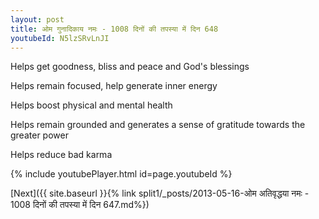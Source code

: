 ```yaml
---
layout: post
title: ओम गुनादिकाय नमः - 1008 दिनों की तपस्या में दिन 648
youtubeId: N5lzSRvLnJI
---
```

 
 
Helps get goodness, bliss and peace and God's blessings
 
Helps remain focused, help generate inner energy 
 
Helps boost physical and mental health 
 
Helps remain grounded and generates a sense of gratitude towards the greater power 
 
Helps reduce bad karma
 
 
 
 


{% include youtubePlayer.html id=page.youtubeId %}
 
[Next]({{ site.baseurl }}{% link  split1/_posts/2013-05-16-ओम अतिवृद्धया नमः - 1008 दिनों की तपस्या में दिन 647.md%})
 
